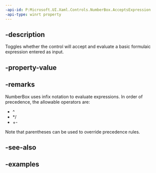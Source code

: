 ```yaml
---
-api-id: P:Microsoft.UI.Xaml.Controls.NumberBox.AcceptsExpression
-api-type: winrt property
---
```


## -description

Toggles whether the control will accept and evaluate a basic formulaic expression entered as input.

## -property-value

## -remarks

NumberBox uses infix notation to evaluate expressions. In order of precedence, the allowable operators are:

- ^
- */
- +-

Note that parentheses can be used to override precedence rules.

## -see-also

## -examples

